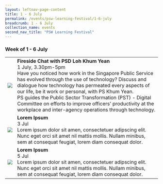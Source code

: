 ```yaml
---
layout: leftnav-page-content
title: 1 - 6 July
permalink: /events/psw-learning-festival/1-6-july
breadcrumb: 1 - 6 July
collection_name: events
second_nav_title: "PSW Learning Festival"
---
```

### Week of 1 - 6 July

<table>
  <tr>
    <td>
      <a href="/events/learning-journeys/event-details/event-a"> <img src="/images/learning-journey-1.png" /> </a>
    </td>
    <td>
      <b>Fireside Chat with PSD Loh Khum Yean</b>
      <br>1 July, 3.30pm-5pm
      <br>Have you noticed how work in the Singapore Public Service has evolved through the use of technology? Discuss and dialogue how technology has permeated every aspects of our life, be it work or personal, with PS Khum Yean.
      <br>PS guides the Public Sector Transformation (PST) - Digital Committee on efforts to improve officers' productivity at the workplace and inter-agency operations through technology.
    </td>
  </tr>
  <tr>
    <td>
      <img src="/images/learning-journey-2.png" />
    </td>
    <td>
      <b>Lorem Ipsum</b>
      <br>3 Jul
      <br>Lorem ipsum dolor sit amen, consectetuer adipscing elit.
      <br>Nunc eget orci sit amet nil mattis mollis. Nullam minibus, sem at consequat feugiat, lorem diam consequat dolor.
    </td>
  </tr>
  <tr>
    <td>
      <img src="/images/learning-journey-3.png" />
    </td>
    <td>
      <b>Lorem Ipsum</b>
      <br>5 Jul
      <br>Lorem ipsum dolor sit amen, consectetuer adipscing elit.
      <br>Nunc eget orci sit amet nil mattis mollis. Nullam minibus, sem at consequat feugiat, lorem diam consequat dolor.
    </td>
  </tr>
</table>
